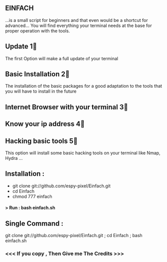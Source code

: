 ## EINFACH

...is a small script for beginners and that even would be a shortcut for advanced... You will find everything your terminal needs at the base for proper operation with the tools.

## Update 1⃣

The first Option will make a full update of your terminal

## Basic Installation 2⃣

The installation of the basic packages for a good adaptation to the tools that you will have to install in the future

## Internet Browser with your terminal 3⃣

## Know your ip address 4⃣

## Hacking basic tools 5⃣

This option will install some basic hacking tools on your terminal like Nmap, Hydra ...

## Installation :

* git clone git://github.com/espy-pixel/Einfach.git
* cd Einfach
* chmod 777 einfach
#### > Run : bash einfach.sh

## Single Command :

git clone git://github.com/espy-pixel/Einfach.git ; cd Einfach ; bash einfach.sh


### <<< If you copy , Then Give me The Credits >>>
